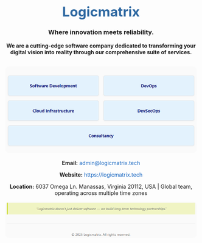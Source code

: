 <h1 align="center" style="font-size: 2.2rem; margin-bottom: 10px; color: #2e68a1;">Logicmatrix</h1>
<h3 align="center">Where innovation meets reliability.</h3>

<p align="center">
  <b>We are a cutting-edge software company dedicated to transforming your digital vision into reality through our comprehensive suite of services.</b>
</p>

<h2 align="center"></h2>

<div align="center">
  <img src="assets/image1.png" alt="Logicmatrix Logo" style="max-width: 100%; height: auto; border-radius: 12px;" />
</div>

<p align="center"><strong>Email:</strong> <a href="mailto:admin@logicmatrix.tech" style="color: #1565c0; text-decoration: none;">admin@logicmatrix.tech</a></p>
<p align="center"><strong>Website:</strong> <a href="https://logicmatrix.tech/" target="_blank" style="color: #1565c0; text-decoration: none;">https://logicmatrix.tech</a></p>
<p align="center"><strong>Location:</strong> 6037 Omega Ln. Manassas, Virginia 20112, USA | Global team, operating across multiple time zones</p>

<div align="center">
  <img src="assets/image2.png" alt="Logicmatrix Logo" style="max-width: 100%; height: auto; border-radius: 12px;" />
</div>
